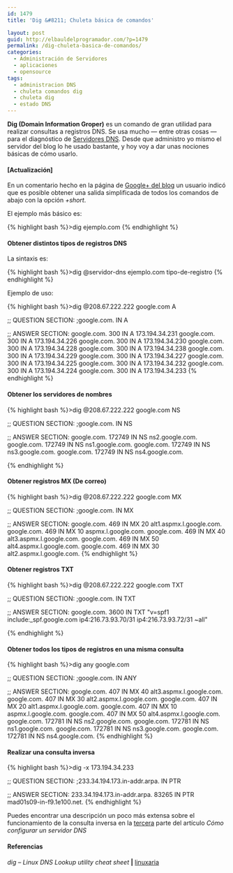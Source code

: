 ```yaml
---
id: 1479
title: 'Dig &#8211; Chuleta básica de comandos'

layout: post
guid: http://elbauldelprogramador.com/?p=1479
permalink: /dig-chuleta-basica-de-comandos/
categories:
  - Administración de Servidores
  - aplicaciones
  - opensource
tags:
  - administracion DNS
  - chuleta comandos dig
  - chuleta dig
  - estado DNS
---
```

**Dig (Domain Information Groper)** es un comando de gran utilidad para realizar consultas a registros DNS. Se usa mucho &#8212; entre otras cosas &#8212; para el diagnóstico de [Servidores DNS][1]. Desde que administro yo mismo el servidor del blog lo he usado bastante, y hoy voy a dar unas nociones básicas de cómo usarlo.  
  
<!--more-->

#### [Actualización]

En un comentario hecho en la página de <a href="https://plus.google.com/b/108003822606696308728/108003822606696308728/posts/idbcxhy5vzG" target="_blank">Google+ del blog</a> un usuario indicó que es posible obtener una salida simplificada de todos los comandos de abajo con la opción *+short*.

El ejemplo más básico es:

{% highlight bash %}>dig ejemplo.com
{% endhighlight %}

#### Obtener distintos tipos de registros DNS

La sintaxis es:

{% highlight bash %}>dig @servidor-dns ejemplo.com tipo-de-registro
{% endhighlight %}

Ejemplo de uso:

{% highlight bash %}>dig @208.67.222.222 google.com A

;; QUESTION SECTION:
;google.com.          IN  A

;; ANSWER SECTION:
google.com.      300 IN  A   173.194.34.231
google.com.       300 IN  A   173.194.34.226
google.com.       300 IN  A   173.194.34.230
google.com.       300 IN  A   173.194.34.228
google.com.       300 IN  A   173.194.34.238
google.com.       300 IN  A   173.194.34.229
google.com.       300 IN  A   173.194.34.227
google.com.       300 IN  A   173.194.34.225
google.com.       300 IN  A   173.194.34.232
google.com.       300 IN  A   173.194.34.224
google.com.       300 IN  A   173.194.34.233
{% endhighlight %}

#### Obtener los servidores de nombres

{% highlight bash %}>dig @208.67.222.222 google.com NS

;; QUESTION SECTION:
;google.com.            IN  NS

;; ANSWER SECTION:
google.com.     172749  IN  NS  ns2.google.com.
google.com.      172749  IN  NS  ns1.google.com.
google.com.      172749  IN  NS  ns3.google.com.
google.com.      172749  IN  NS  ns4.google.com.

{% endhighlight %}

#### Obtener registros MX (De correo)

{% highlight bash %}>dig @208.67.222.222 google.com MX

;; QUESTION SECTION:
;google.com.            IN  MX

;; ANSWER SECTION:
google.com.     469 IN  MX  20 alt1.aspmx.l.google.com.
google.com.      469 IN  MX  10 aspmx.l.google.com.
google.com.       469 IN  MX  40 alt3.aspmx.l.google.com.
google.com.      469 IN  MX  50 alt4.aspmx.l.google.com.
google.com.      469 IN  MX  30 alt2.aspmx.l.google.com.
{% endhighlight %}

#### Obtener registros TXT

{% highlight bash %}>dig @208.67.222.222 google.com TXT

;; QUESTION SECTION:
;google.com.          IN  TXT

;; ANSWER SECTION:
google.com.        3600    IN  TXT "v=spf1 include:_spf.google.com ip4:216.73.93.70/31 ip4:216.73.93.72/31 ~all"

{% endhighlight %}

#### Obtener todos los tipos de registros en una misma consulta

{% highlight bash %}>dig any google.com

;; QUESTION SECTION:
;google.com.           IN  ANY

;; ANSWER SECTION:
google.com.        407 IN  MX  40 alt3.aspmx.l.google.com.
google.com.      407 IN  MX  30 alt2.aspmx.l.google.com.
google.com.      407 IN  MX  20 alt1.aspmx.l.google.com.
google.com.      407 IN  MX  10 aspmx.l.google.com.
google.com.       407 IN  MX  50 alt4.aspmx.l.google.com.
google.com.      172781  IN  NS  ns2.google.com.
google.com.      172781  IN  NS  ns1.google.com.
google.com.      172781  IN  NS  ns3.google.com.
google.com.      172781  IN  NS  ns4.google.com.
{% endhighlight %}

#### Realizar una consulta inversa

{% highlight bash %}>dig -x 173.194.34.233

;; QUESTION SECTION:
;233.34.194.173.in-addr.arpa.  IN  PTR

;; ANSWER SECTION:
233.34.194.173.in-addr.arpa. 83265 IN  PTR mad01s09-in-f9.1e100.net.
{% endhighlight %}

Puedes encontrar una descripción un poco más extensa sobre el funcionamiento de la consulta inversa en la [tercera][2] parte del artículo *Cómo configurar un servidor DNS*

#### Referencias

*dig – Linux DNS Lookup utility cheat sheet* **|** <a href="http://linuxaria.com/pills/dig-linux-dns-lookup-utility-cheat-sheet" target="_blank">linuxaria</a> 



 [1]: http://elbauldelprogramador.com/articulos/como-configurar-un-servidor-dns/ "Cómo configurar un servidor DNS – Parte 1 (Introducción)"
 [2]: /articulos/como-configurar-un-servidor-dns3/